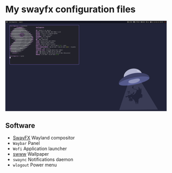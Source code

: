 # My swayfx configuration files
![alt text](https://github.com/thedanilfez/gentoo-sway/raw/master/screenshot.png)
## Software
- [SwayFX](https://github.com/WillPower3309/swayfx) Wayland compositor
- `Waybar` Panel
- `Wofi` Application launcher
- [swww](https://github.com/LGFae/swww) Wallpaper
- `swaync` Notifications daemon
- `wlogout` Power menu
